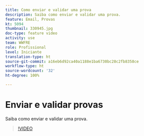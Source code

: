 ```yaml
---
title: Como enviar e validar uma prova
description: Saiba como enviar e validar uma prova.
feature: Email, Provas
kt: 5094
thumbnail: 330945.jpg
doc-type: feature video
activity: use
team: WWFRE
role: Profissional
level: Iniciante
translation-type: ht
source-git-commit: a16eb6d92ca40a1188e1ba6730bc28c2fb8358ce
workflow-type: ht
source-wordcount: '32'
ht-degree: 100%

---
```



# Enviar e validar provas

Saiba como enviar e validar uma prova.

>[!VIDEO](https://video.tv.adobe.com/v/330945)
